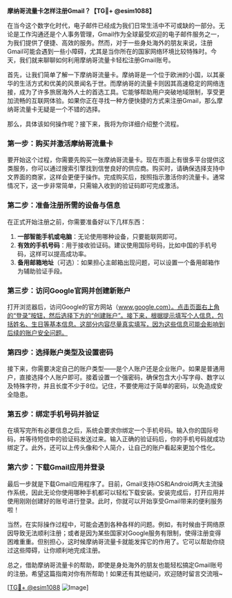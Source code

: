 **摩纳哥流量卡怎样注册Gmail？【TG💪+ @esim1088】**

在当今这个数字化时代，电子邮件已经成为我们日常生活中不可或缺的一部分。无论是工作沟通还是个人事务管理，Gmail作为全球最受欢迎的电子邮件服务之一，为我们提供了便捷、高效的服务。然而，对于一些身处海外的朋友来说，注册Gmail可能会遇到一些小障碍，尤其是当你所在的国家网络环境比较特殊时。今天，我们就来聊聊如何利用摩纳哥流量卡轻松注册Gmail账号。

首先，让我们简单了解一下摩纳哥流量卡。摩纳哥是一个位于欧洲的小国，以其豪华的生活方式和优美的风景闻名于世。而摩纳哥的流量卡则因其高速稳定的网络连接，成为了许多旅居海外人士的首选工具。它能够帮助用户突破地域限制，享受更加流畅的互联网体验。如果你正在寻找一种方便快捷的方式来注册Gmail，那么摩纳哥流量卡无疑是一个不错的选择。

那么，具体该如何操作呢？接下来，我将为你详细介绍整个流程。

### 第一步：购买并激活摩纳哥流量卡

要开始这个过程，你需要先购买一张摩纳哥流量卡。现在市面上有很多平台提供这类服务，你可以通过搜索引擎找到信誉良好的供应商。购买时，请确保选择支持中文界面的商家，这样会更便于操作。完成购买后，按照指示激活你的流量卡。通常情况下，这一步非常简单，只需输入收到的验证码即可完成激活。

### 第二步：准备注册所需的设备与信息

在正式开始注册之前，你需要准备好以下几样东西：

1. **一部智能手机或电脑**：无论使用哪种设备，只要能联网即可。
2. **有效的手机号码**：用于接收验证码。建议使用国际号码，比如中国的手机号码，这样可以提高成功率。
3. **备用邮箱地址**（可选）：如果担心主邮箱出现问题，可以设置一个备用邮箱作为辅助验证手段。

### 第三步：访问Google官网并创建新账户

打开浏览器后，访问Google的官方网站（www.google.com）。点击页面右上角的“登录”按钮，然后选择下方的“创建账户”。接下来，根据提示填写个人信息，包括姓名、生日等基本信息。这部分内容尽量真实填写，因为这些信息可能会影响到后续的账户安全问题。

### 第四步：选择账户类型及设置密码

接下来，你需要决定自己的账户类型——是个人账户还是企业账户。如果是普通用户，直接选择个人账户即可。接着设置一个强密码，确保包含大小写字母、数字以及特殊字符，并且长度不少于8位。记住，不要使用过于简单的密码，以免造成安全隐患。

### 第五步：绑定手机号码并验证

在填写完所有必要信息之后，系统会要求你绑定一个手机号码。输入你的国际号码，并等待短信中的验证码发送过来。输入正确的验证码后，你的手机号码就成功绑定了。此外，还可以上传头像和个人简介，让自己的账户看起来更加个性化。

### 第六步：下载Gmail应用并登录

最后一步就是下载Gmail应用程序了。目前，Gmail支持iOS和Android两大主流操作系统，因此无论你使用哪种手机都可以轻松下载安装。安装完成后，打开应用并使用刚刚创建好的账号进行登录。此时，你就可以开始享受Gmail带来的便利服务啦！

当然，在实际操作过程中，可能会遇到各种各样的问题。例如，有时候由于网络原因导致无法顺利注册；或者是因为某些国家对Google服务有限制，使得注册变得困难重重。但别担心，这时候摩纳哥流量卡就能发挥它的作用了。它可以帮助你绕过这些障碍，让你顺利地完成注册。

总之，借助摩纳哥流量卡的帮助，即使是身处海外的朋友也能轻松搞定Gmail账号的注册。希望这篇指南对你有所帮助！如果还有其他疑问，欢迎随时留言交流哦~

[[TG💪+ @esim1088](https://t.me/s/esim1088) ![Image](https://i.postimg.cc/4NQfJmqS/Snipaste-2025-05-13-00-14-12.png)]